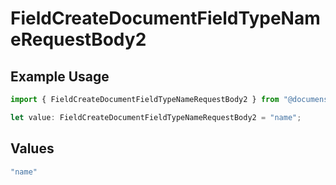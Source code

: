 # FieldCreateDocumentFieldTypeNameRequestBody2

## Example Usage

```typescript
import { FieldCreateDocumentFieldTypeNameRequestBody2 } from "@documenso/sdk-typescript/models/operations";

let value: FieldCreateDocumentFieldTypeNameRequestBody2 = "name";
```

## Values

```typescript
"name"
```